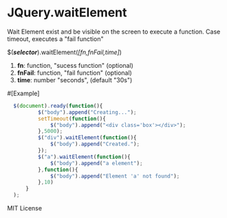 JQuery.waitElement
==================
Wait Element exist and be visible on the screen to execute a function. Case timeout, executes a "fail function"

$(**_selector_**).waitElement(_[fn,fnFail,time]_)

1. **fn**: function, "sucess function" (optional)
2. **fnFail**: function, "fail function" (optional) 
3. **time**: number "seconds", (default "30s")

#[Example]
```javascript
  $(document).ready(function(){
          $("body").append("Creating...");
          setTimeout(function(){
              $("body").append("<div class='box'></div>");
          },5000);
          $("div").waitElement(function(){
              $("body").append("Created.");
          });
          $("a").waitElement(function(){
              $("body").append("a element");
          },function(){
              $("body").append("Element 'a' not found");
          },10)
      }
  );
```

MIT License
